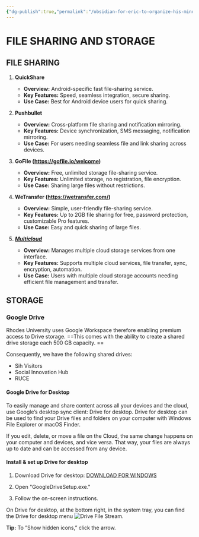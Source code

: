 ```yaml
---
{"dg-publish":true,"permalink":"/obsidian-for-eric-to-organize-his-mind/storage-and-file-transferring/file-sharing-and-storage/"}
---
```



# **FILE SHARING AND STORAGE**

## FILE SHARING

1. **QuickShare**
   - **Overview:** Android-specific fast file-sharing service.
   - **Key Features:** Speed, seamless integration, secure sharing.
   - **Use Case:** Best for Android device users for quick sharing.


2. **Pushbullet**
   - **Overview:** Cross-platform file sharing and notification mirroring.
   - **Key Features:** Device synchronization, SMS messaging, notification mirroring.
   - **Use Case:** For users needing seamless file and link sharing across devices.

3. **GoFile (https://gofile.io/welcome)**
   - **Overview:** Free, unlimited storage file-sharing service.
   - **Key Features:** Unlimited storage, no registration, file encryption.
   - **Use Case:** Sharing large files without restrictions.

4. **WeTransfer (https://wetransfer.com/)**
   - **Overview:** Simple, user-friendly file-sharing service.
   - **Key Features:** Up to 2GB file sharing for free, password protection, customizable Pro features.
   - **Use Case:** Easy and quick sharing of large files.

5. [_**Multicloud**_](https://app.multcloud.com/mc_project/home_page?callBack=eyJ1ZCI6IjM4MjMyOGFjMTVmYTQ2NzhhZDg5MzIyNWM5YmY4ZTQ5Iiwic2FsdCI6IjhlZGZhYjUzYTViZTQ4ODdiMWJjYjRjMzIyODI3NzA0IiwibGFuZ3VhZ2UiOiJlbi1VUyIsInhjZCI6ImNkMT1QdWJsaWNEZWxvcmVzJmNkMj0vc2lnbiJ9)
   - **Overview:** Manages multiple cloud storage services from one interface.
   - **Key Features:** Supports multiple cloud services, file transfer, sync, encryption, automation.
   - **Use Case:** Users with multiple cloud storage accounts needing efficient file management and transfer.




## STORAGE
  


### Google Drive
Rhodes University uses Google Workspace therefore enabling premium access to Drive storage. ==This comes with the ability to create a shared drive storage each 500 GB capacity. ==

Consequently, we have the following shared drives:
- Sih Visitors
- Social Innovation Hub 
- RUCE  

#### Google Drive for Desktop

To easily manage and share content across all your devices and the cloud, use Google’s desktop sync client: Drive for desktop. Drive for desktop can be used to find your Drive files and folders on your computer with Windows File Explorer or macOS Finder.

If you edit, delete, or move a file on the Cloud, the same change happens on your computer and devices, and vice versa. That way, your files are always up to date and can be accessed from any device.


#### Install & set up Drive for desktop

1. Download Drive for desktop:
    [DOWNLOAD FOR WINDOWS](https://dl.google.com/drive-file-stream/GoogleDriveSetup.exe)

2. Open "GoogleDriveSetup.exe."

3. Follow the on-screen instructions.


On Drive for desktop, at the bottom right, in the system tray, you can find the Drive for desktop menu ![Drive File Stream](https://storage.googleapis.com/support-kms-prod/jiEgyvvMKdtzVV3MoCUyl0EWTmekFj0smSXr).

**Tip:** To ”Show hidden icons,” click the arrow.